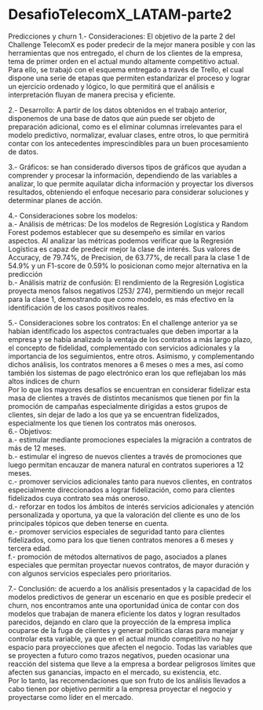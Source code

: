 # DesafioTelecomX_LATAM-parte2
Predicciones y churn
1.- Consideraciones:   El objetivo de la parte 2 del Challenge TelecomX es poder predecir de la mejor manera posible y con las herramientas que nos entregado, el churn de los clientes de la empresa, tema de primer orden en el actual mundo altamente competitivo actual.   
   Para ello, se trabajó con el esquema entregado a través de Trello, el cual dispone una serie de etapas que permiten estandarizar el proceso y lograr un ejercicio ordenado y lógico, lo que permitirá que el análisis e interpretación fluyan de manera precisa y eficiente.   

2.- Desarrollo:   A partir de los datos obtenidos en el trabajo anterior, disponemos de una base de datos que aún puede ser objeto de preparación adicional, como es el eliminar columnas irrelevantes para el modelo predictivo, normalizar, evaluar clases, entre otros, lo que permitirá contar con los antecedentes imprescindibles para un buen procesamiento de datos.   

3.- Gráficos:   se han considerado diversos tipos de gráficos que ayudan a comprender y procesar la información, dependiendo de las variables a analizar, lo que permite aquilatar dicha información y proyectar los diversos resultados, obteniendo el enfoque necesario para considerar soluciones y determinar planes de acción.   

4.- Consideraciones sobre los modelos:   
   a.- Análisis de métricas:   De los modelos de Regresión Logística y Random Forest podemos establecer que su desempeño es similar en varios aspectos. Al analizar las métricas podemos verificar que la Regresión Logística es capaz de predecir mejor la clase de interés. Sus valores de Accuracy, de 79.74%, de Precision, de 63.77%, de recall para la clase 1 de 54.9% y un F1-score de 0.59% lo posicionan como mejor alternativa en la predicción   
   b.- Análisis matriz de confusión:   El rendimiento de la Regresión Logística proyecta menos falsos negativos (253/ 274), permitiendo un mejor recall para la clase 1, demostrando que como modelo, es más efectivo en la identificación de los casos positivos reales.   

5.- Consideraciones sobre los contratos:   En el challenge anterior ya se habían identificado los aspectos contractuales que deben importar a la empresa y se había analizado la ventaja de los contratos a más largo plazo, el concepto de fidelidad, complementado con servicios adicionales y la importancia de los seguimientos, entre otros.
   Asimismo, y complementando dichos análisis, los contratos menores a 6 meses o mes a mes, así como también los sistemas de pago electrónico eran los que reflejaban los más altos índices de churn   
   Por lo que los mayores desafíos se encuentran en considerar fidelizar esta masa de clientes a través de distintos mecanismos que tienen por fin la promoción de campañas especialmente dirigidas a estos grupos de clientes, sin dejar de lado a los que ya se encuentran fidelizados, especialmente los que tienen los contratos más onerosos.   
6.- Objetivos:   
   a.- estimular mediante promociones especiales la migración a contratos de más de 12 meses.   
   b.- estimular el ingreso de nuevos clientes a través de promociones que luego permitan encauzar de manera natural en contratos superiores a 12 meses.   
   c.- promover servicios adicionales tanto para nuevos clientes, en contratos especialmente direccionados a lograr fidelización, como para clientes fidelizados cuya contrato sea más oneroso.   
   d.- reforzar en todos los ámbitos de interés servicios adicionales y atención personalizada y oportuna, ya que la valoración del cliente es uno de los principales tópicos que deben tenerse en cuenta.   
   e.- promover servicios especiales de seguridad tanto para clientes fidelizados, como para los que tienen contratos menores a 6 meses y tercera edad.   
   f.- promoción de métodos alternativos de pago, asociados a planes especiales que permitan proyectar nuevos contratos, de mayor duración y con algunos servicios especiales pero prioritarios.   

7.- Conclusión:   de acuerdo a los análisis presentados y la capacidad de los modelos predictivos de generar un escenario en que es posible predecir el churn, nos encontramos ante una oportunidad única de contar con dos modelos que trabajan de manera eficiente los datos y logran resultados parecidos, dejando en claro que la proyección de la empresa implica ocuparse de la fuga de clientes y generar políticas claras para manejar y controlar esta variable, ya que en el actual mundo competitivo no hay espacio para proyecciones que afecten el negocio. Todas las variables que se proyecten a futuro como trazos negativos, pueden ocasionar una reacción del sistema que lleve a la empresa a bordear peligrosos límites que afecten sus ganancias, impacto en el mercado, su existencia, etc.   
   Por lo tanto, las recomendaciones que son fruto de los análisis llevados a cabo tienen por objetivo permitir a la empresa proyectar el negocio y proyectarse como líder en el mercado.   
